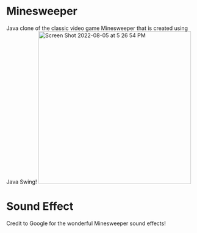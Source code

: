 # Minesweeper

Java clone of the classic video game Minesweeper that is created using Java Swing! 
<img width="400" alt="Screen Shot 2022-08-05 at 5 26 54 PM" src="https://user-images.githubusercontent.com/93874922/183206471-72eb8a7b-94d5-4f07-ab1a-c39ddd9a8e3b.png">


# Sound Effect
Credit to Google for the wonderful Minesweeper sound effects!
